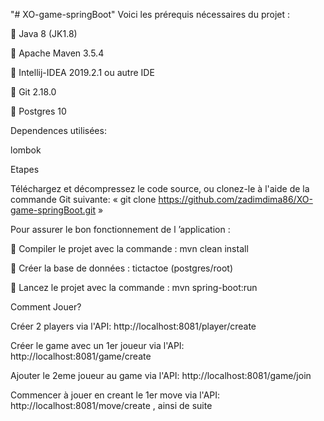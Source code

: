 "# XO-game-springBoot" 
Voici les prérequis nécessaires du projet :

	Java 8 (JK1.8)

	Apache Maven 3.5.4

	Intellij-IDEA 2019.2.1 ou autre IDE

	Git 2.18.0

	Postgres 10

Dependences utilisées:

lombok

Etapes

Téléchargez et décompressez le code source, ou clonez-le à l'aide de la commande Git suivante: « git clone https://github.com/zadimdima86/XO-game-springBoot.git »

Pour assurer le bon fonctionnement de l ’application : 

	Compiler le projet avec la commande : mvn clean install

	Créer la base de données : tictactoe (postgres/root)

   Lancez le projet avec la commande : mvn spring-boot:run

Comment Jouer?

Créer 2 players via l'API: http://localhost:8081/player/create

Créer le game avec un 1er joueur via l'API:  http://localhost:8081/game/create

Ajouter le 2eme joueur au game  via l'API: http://localhost:8081/game/join

Commencer à jouer en creant le 1er move via l'API: http://localhost:8081/move/create ,  ainsi de suite


